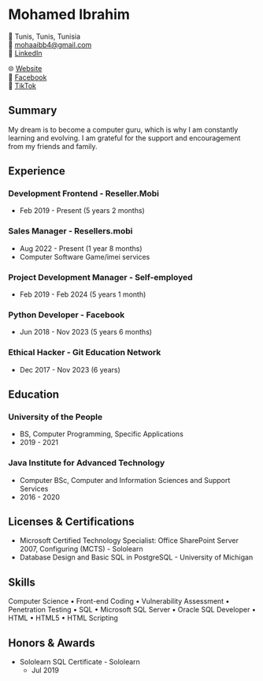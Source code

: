 # Mohamed Ibrahim

📍 Tunis, Tunis, Tunisia  
📧 mohaaibb4@gmail.com  
🔗 [LinkedIn](linkedin.com/in/mohamed-ibrahim-b0801010b)  

🌐 [Website](https://www.resellers.mobi/)  
📘 [Facebook](https://www.facebook.com/zwanski/)  
🎵 [TikTok](https://www.tiktok.com/@zwanski.m)  

## Summary
My dream is to become a computer guru, which is why I am constantly learning and evolving. I am grateful for the support and encouragement from my friends and family.

## Experience
### Development Frontend - Reseller.Mobi
- Feb 2019 - Present (5 years 2 months)

### Sales Manager - Resellers.mobi
- Aug 2022 - Present (1 year 8 months)
- Computer Software Game/imei services

### Project Development Manager - Self-employed
- Feb 2019 - Feb 2024 (5 years 1 month)

### Python Developer - Facebook
- Jun 2018 - Nov 2023 (5 years 6 months)

### Ethical Hacker - Git Education Network
- Dec 2017 - Nov 2023 (6 years)

## Education
### University of the People
- BS, Computer Programming, Specific Applications
- 2019 - 2021

### Java Institute for Advanced Technology
- Computer BSc, Computer and Information Sciences and Support Services
- 2016 - 2020

## Licenses & Certifications
- Microsoft Certified Technology Specialist: Office SharePoint Server 2007, Configuring (MCTS) - Sololearn
- Database Design and Basic SQL in PostgreSQL - University of Michigan

## Skills
Computer Science • Front-end Coding • Vulnerability Assessment • Penetration Testing • SQL • Microsoft SQL Server • Oracle SQL Developer • HTML • HTML5 • HTML Scripting

## Honors & Awards
- Sololearn SQL Certificate - Sololearn
  - Jul 2019
